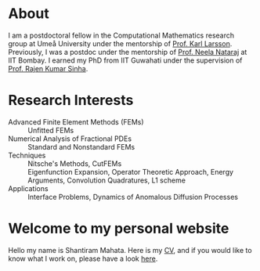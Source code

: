# About 

I am a postdoctoral fellow in the Computational Mathematics research group at Umeå University under the mentorship of [Prof. Karl Larsson](https://www.umu.se/personal/karl-larsson/?flik=publikationer). Previously, I was a postdoc under the mentorship of [Prof. Neela Nataraj](https://www.math.iitb.ac.in/~neela/) at IIT Bombay. I earned my PhD from IIT Guwahati under the supervision of [Prof. Rajen Kumar Sinha](https://www.iitg.ac.in/rajen/). 


# Research Interests
 <dl>
 <dt>Advanced Finite Element Methods (FEMs)</dt>
  <dd>Unfitted FEMs</dd>

 <dt> Numerical Analysis of Fractional PDEs</dt>
   <dd>Standard and Nonstandard FEMs</dd>

 <dt>Techniques</dt> 

 <dd>Nitsche's Methods, CutFEMs</dd> 
 <dd>Eigenfunction Expansion, Operator Theoretic Approach, Energy Arguments, Convolution Quadratures, L1 scheme</dd> 

 <dt>Applications</dt> 
 <dd>Interface Problems, Dynamics of Anomalous Diffusion Processes </dd> 

</dl>




# Welcome to my personal website

Hello my name is Shantiram Mahata. Here is my [CV](cv.md), and if you would like to know what I work on, please have a look [here](research.md).
